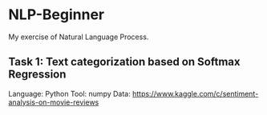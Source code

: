 # NLP-Beginner
My exercise of Natural Language Process.

## Task 1: Text categorization based on Softmax Regression
Language: Python
Tool: numpy
Data: https://www.kaggle.com/c/sentiment-analysis-on-movie-reviews

